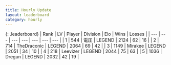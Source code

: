 ```yaml
---
title: Hourly Update
layout: leaderboard
category: hourly
---
```


{: .leaderboard}
| Rank | LV | Player | Division | Elo | Wins | Losses |
| --- | --- | --- | --- | --- | --- | --- |
| <span data-change="0">1</span> | 544 | <span title="ID: 407707">電圧</span> | LEGEND | <span data-change="4">2124</span> | <span data-change="1">62</span> | <span data-change="0">16</span> |
| <span data-change="0">2</span> | 714 | <span title="ID: 544310">TheDraconic</span> | LEGEND | <span data-change="-15">2064</span> | <span data-change="0">69</span> | <span data-change="1">42</span> |
| <span data-change="0">3</span> | 1149 | <span title="ID: 416373">Mirakee</span> | LEGEND | <span data-change="0">2051</span> | <span data-change="0">34</span> | <span data-change="0">10</span> |
| <span data-change="0">4</span> | 218 | <span title="ID: 643181">Leevizer</span> | LEGEND | <span data-change="7">2044</span> | <span data-change="1">75</span> | <span data-change="0">63</span> |
| <span data-change="0">5</span> | 1036 | <span title="ID: 337810">Dregun</span> | LEGEND | <span data-change="0">2032</span> | <span data-change="0">42</span> | <span data-change="0">19</span> |